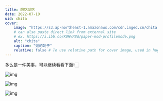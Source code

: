 ```yaml
---
title: 想吃就吃
date: 2022-07-10
uid: chita
cover:
    image: "https://s3.ap-northeast-1.amazonaws.com/cdn.inged.cn/chita.jpeg"
    # can also paste direct link from external site
    # ex. https://i.ibb.co/K0HVPBd/paper-mod-profilemode.png
    alt: "chita"
    caption: "她的奶子"
    relative: false # To use relative path for cover image, used in hugo Page-bundles
---
```


多么是一件美事，可以继续看看下面👇🏻

![img](/img/20220710/photo1644029631_1.jpeg)

![img](/img/20220709/z32g9x.jpeg)

![img](/img/20220710/photo1636945736.jpeg)
